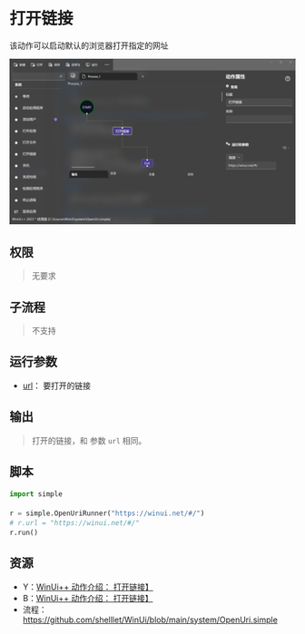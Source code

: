 # 打开链接 
该动作可以启动默认的浏览器打开指定的网址

![OpenUri](./images/08.png ':size=90%')

## 权限
> 无要求


## 子流程

> 不支持

## 运行参数

* [url](./types/Url.md)： 要打开的链接

## 输出

> 打开的链接，和 参数 `url` 相同。

## 脚本

```python
import simple

r = simple.OpenUriRunner("https://winui.net/#/")
# r.url = "https://winui.net/#/"
r.run()
```


## 资源

* Y：[WinUi++ 动作介绍： 打开链接】](https://youtu.be/vhmTjR990yU)
* B：[WinUi++ 动作介绍： 打开链接】](https://www.bilibili.com/video/BV1ya4y1A7wc/)
* 流程：https://github.com/shelllet/WinUi/blob/main/system/OpenUri.simple